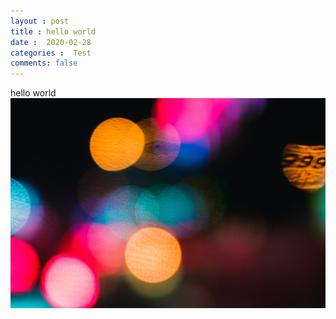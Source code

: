 ```yaml
---
layout : post
title : hello world
date :  2020-02-28
categories :  Test
comments: false
---
```


hello world 
![test](/assets/flare.jpg)


